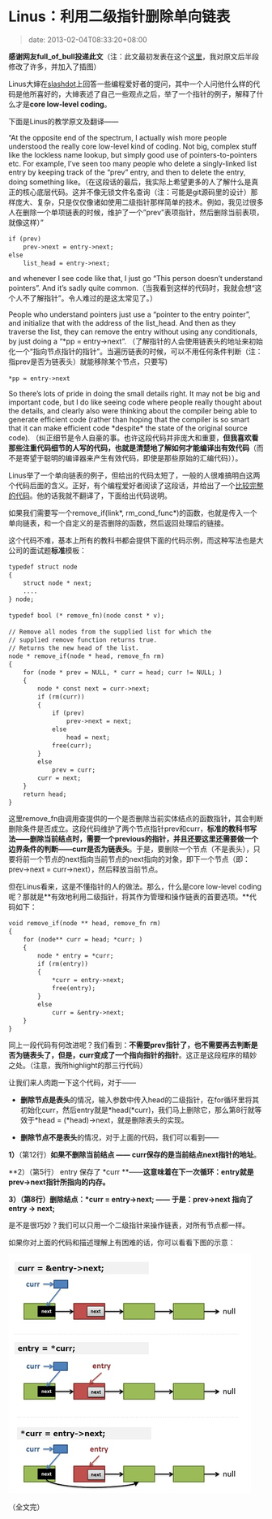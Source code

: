 # Linus：利用二级指针删除单向链表
>date: 2013-02-04T08:33:20+08:00


**感谢网友full\_of\_bull投递此文**（注：此文最初发表在这个[这里](http://www.oldlinux.org/oldlinux/viewthread.php?tid=14575&extra=page%3D1)，我对原文后半段修改了许多，并加入了插图）


Linus大婶在[slashdot](http://meta.slashdot.org/story/12/10/11/0030249/linus-torvalds-answers-your-questions)上回答一些编程爱好者的提问，其中一个人问他什么样的代码是他所喜好的，大婶表述了自己一些观点之后，举了一个指针的例子，解释了什么才是**core low-level coding**。


下面是Linus的教学原文及翻译——


“At the opposite end of the spectrum, I actually wish more people understood the really core low-level kind of coding. Not big, complex stuff like the lockless name lookup, but simply good use of pointers-to-pointers etc. For example, I’ve seen too many people who delete a singly-linked list entry by keeping track of the “prev” entry, and then to delete the entry, doing something like。（在这段话的最后，我实际上希望更多的人了解什么是真正的核心底层代码。这并不像无锁文件名查询（注：可能是git源码里的设计）那样庞大、复杂，只是仅仅像诸如使用二级指针那样简单的技术。例如，我见过很多人在删除一个单项链表的时候，维护了一个”prev”表项指针，然后删除当前表项，就像这样）”



```
if (prev)
    prev->next = entry->next;
else
    list_head = entry->next;
```

and whenever I see code like that, I just go “This person doesn’t understand pointers”. And it’s sadly quite common.（当我看到这样的代码时，我就会想“这个人不了解指针”。令人难过的是这太常见了。）



People who understand pointers just use a “pointer to the entry pointer”, and initialize that with the address of the list\_head. And then as they traverse the list, they can remove the entry without using any conditionals, by just doing a “\*pp = entry->next”. （了解指针的人会使用链表头的地址来初始化一个“指向节点指针的指针”。当遍历链表的时候，可以不用任何条件判断（注：指prev是否为链表头）就能移除某个节点，只要写)


`*pp = entry->next`


So there’s lots of pride in doing the small details right. It may not be big and important code, but I do like seeing code where people really thought about the details, and clearly also were thinking about the compiler being able to generate efficient code (rather than hoping that the compiler is so smart that it can make efficient code \*despite\* the state of the original source code). （纠正细节是令人自豪的事。也许这段代码并非庞大和重要，**但我喜欢看那些注重代码细节的人写的代码，也就是清楚地了解如何才能编译出有效代码**（而不是寄望于聪明的编译器来产生有效代码，即使是那些原始的汇编代码））。


Linus举了一个单向链表的例子，但给出的代码太短了，一般的人很难搞明白这两个代码后面的含义。正好，有个编程爱好者阅读了这段话，并给出了一个[比较完整的代码](http://wordaligned.org/articles/two-star-programming)。他的话我就不翻译了，下面给出代码说明。


如果我们需要写一个remove\_if(link\*, rm\_cond\_func\*)的函数，也就是传入一个单向链表，和一个自定义的是否删除的函数，然后返回处理后的链接。


这个代码不难，基本上所有的教科书都会提供下面的代码示例，而这种写法也是大公司的面试题**标准**模板：



```
typedef struct node
{
    struct node * next;
    ....
} node;

typedef bool (* remove_fn)(node const * v);

// Remove all nodes from the supplied list for which the
// supplied remove function returns true.
// Returns the new head of the list.
node * remove_if(node * head, remove_fn rm)
{
    for (node * prev = NULL, * curr = head; curr != NULL; )
    {
        node * const next = curr->next;
        if (rm(curr))
        {
            if (prev)
                prev->next = next;
            else
                head = next;
            free(curr);
        }
        else
            prev = curr;
        curr = next;
    }
    return head;
}
```

这里remove\_fn由调用查提供的一个是否删除当前实体结点的函数指针，其会判断删除条件是否成立。这段代码维护了两个节点指针prev和curr，**标准的教科书写法——删除当前结点时，需要一个previous的指针，并且还要这里还需要做一个边界条件的判断——curr是否为链表头**。于是，要删除一个节点（不是表头），只要将前一个节点的next指向当前节点的next指向的对象，即下一个节点（即：prev->next = curr->next），然后释放当前节点。


但在Linus看来，这是不懂指针的人的做法。那么，什么是core low-level coding呢？那就是**有效地利用二级指针，将其作为管理和操作链表的首要选项。**代码如下：



```
void remove_if(node ** head, remove_fn rm)
{
    for (node** curr = head; *curr; )
    {
        node * entry = *curr;
        if (rm(entry))
        {
            *curr = entry->next;
            free(entry);
        }
        else
            curr = &entry->next;
    }
}
```

同上一段代码有何改进呢？我们看到：**不需要prev指针了，也不需要再去判断是否为链表头了，但是，curr变成了一个指向指针的指针**。这正是这段程序的精妙之处。（注意，我所highlight的那三行代码）


让我们来人肉跑一下这个代码，对于——


* **删除节点是表头**的情况，输入参数中传入head的二级指针，在for循环里将其初始化curr，然后entry就是\*head(\*curr)，我们马上删除它，那么第8行就等效于\*head = (\*head)->next，就是删除表头的实现。


* **删除节点不是表头**的情况，对于上面的代码，我们可以看到——


**1）**（第12行）**如果不删除当前结点 —— curr保存的是当前结点next指针的地址**。


**2）（第5行） entry 保存了 \*curr **——**这意味着在下一次循环：entry就是prev->next指针所指向的内存。**


**3）（第8行）删除结点：\*curr = entry->next; —— 于是：prev->next 指向了 entry -> next;**


是不是很巧妙？我们可以只用一个二级指针来操作链表，对所有节点都一样。


如果你对上面的代码和描述理解上有困难的话，你可以看看下图的示意：


![](/assets/images/linus_pointer_to_pointer.jpg)


（全文完）



